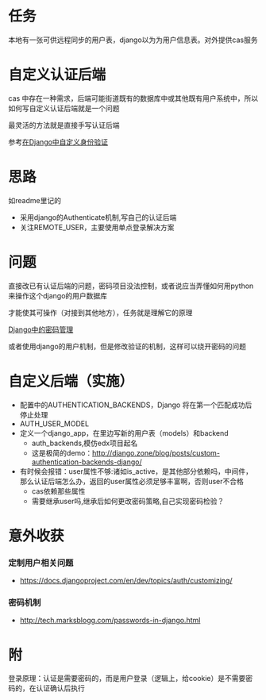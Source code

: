 # 任务
本地有一张可供远程同步的用户表，django以为为用户信息表。对外提供cas服务


# 自定义认证后端
cas 中存在一种需求，后端可能街道既有的数据库中或其他既有用户系统中，所以
如何写自定义认证后端就是一个问题

最灵活的方法就是直接手写认证后端

参考[在Django中自定义身份验证](http://python.usyiyi.cn/django/topics/auth/customizing.html)

# 思路
如readme里记的

*  采用django的Authenticate机制,写自己的认证后端
*  关注REMOTE_USER，主要使用单点登录解决方案


# 问题
直接改已有认证后端的问题，密码项目没法控制，或者说应当弄懂如何用python来操作这个django的用户数据库

才能使其可操作（对接到其他地方），任务就是理解它的原理

[Django中的密码管理](http://python.usyiyi.cn/django/topics/auth/passwords.html)

或者使用django的用户机制，但是修改验证的机制，这样可以绕开密码的问题

# 自定义后端（实施）
*  配置中的AUTHENTICATION_BACKENDS，Django 将在第一个匹配成功后停止处理
*  AUTH_USER_MODEL
*  定义一个django_app，在里边写新的用户表（models）和backend
    *  auth_backends,模仿edx项目起名 
    *  这是极简的demo：http://django.zone/blog/posts/custom-authentication-backends-django/
*  有时候会报错：user属性不够:诸如is_active，是其他部分依赖吗，中间件，那么认证后端怎么办，返回的user属性必须足够丰富啊，否则user不合格
    *  cas依赖那些属性
    *  需要继承user吗,继承后如何更改密码策略,自己实现密码检验？
# 意外收获
### 定制用户相关问题
*  https://docs.djangoproject.com/en/dev/topics/auth/customizing/
### 密码机制
*  http://tech.marksblogg.com/passwords-in-django.html


# 附
登录原理：认证是需要密码的，而是用户登录（逻辑上，给cookie）是不需要密码的，在认证确认后执行
